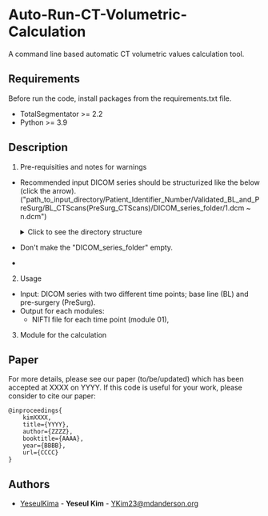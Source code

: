 # Auto-Run-CT-Volumetric-Calculation

A command line based automatic CT volumetric values calculation tool. 



## Requirements
Before run the code, install packages from the requirements.txt file. 
- TotalSegmentator >= 2.2
- Python >= 3.9


## Description

1) Pre-requisities and notes for warnings
- Recommended input DICOM series should be structurized like the below (click the arrow).  
  ("path_to_input_directory/Patient_Identifier_Number/Validated_BL_and_PreSurg/BL_CTScans(PreSurg_CTScans)/DICOM_series_folder/1.dcm ~ n.dcm")

  <details>
    <summary>Click to see the directory structure</summary>
    
    ![DICOM Series Directory Structure]![image](https://github.com/user-attachments/assets/8f6ad81e-9a34-4a30-ac33-b5679ab99253)
    
  </details>

- Don't make the "DICOM_series_folder" empty.
- 

2) Usage
- Input: DICOM series with two different time points; base line (BL) and pre-surgery (PreSurg).
- Output for each modules:
  - NIFTI file for each time point (module 01), 

3) Module for the calculation


## Paper
For more details, please see our paper (to/be/updated) which has been accepted at XXXX on YYYY. 
If this code is useful for your work, please consider to cite our paper:
```
@inproceedings{
    kimXXXX,
    title={YYYY},
    author={ZZZZ},
    booktitle={AAAA},
    year={BBBB},
    url={CCCC}
}
```

## Authors
  - [YeseulKima](https://github.com/YeseulKima) - **Yeseul Kim** - <YKim23@mdanderson.org>

